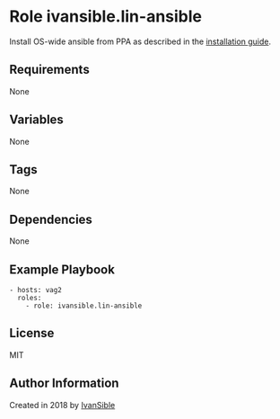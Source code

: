 # Role ivansible.lin-ansible

Install OS-wide ansible from PPA as described in the
[installation guide](https://docs.ansible.com/ansible/latest/installation_guide/intro_installation.html#latest-releases-via-apt-ubuntu).


## Requirements

None


## Variables

None


## Tags

None


## Dependencies

None


## Example Playbook

    - hosts: vag2
      roles:
        - role: ivansible.lin-ansible


## License

MIT


## Author Information

Created in 2018 by [IvanSible](https://github.com/ivansible)
